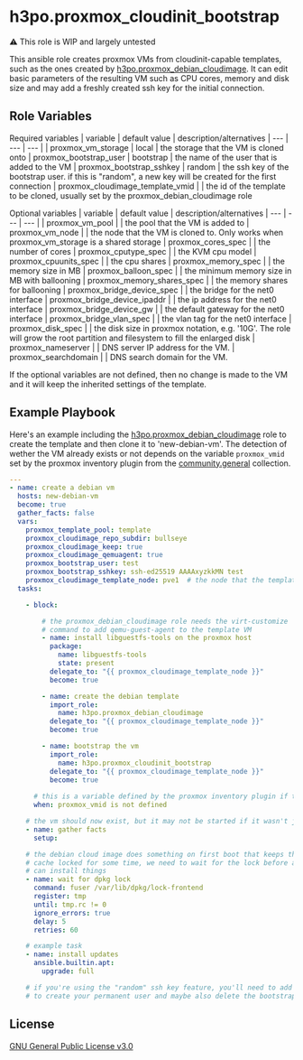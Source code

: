 h3po.proxmox_cloudinit_bootstrap
=========

:warning: This role is WIP and largely untested

This ansible role creates proxmox VMs from cloudinit-capable templates, such as the ones created by [h3po.proxmox_debian_cloudimage](https://github.com/h3po/ansible-role-proxmox-debian-cloudimage/).
It can edit basic parameters of the resulting VM such as CPU cores, memory and disk size and may add a freshly created ssh key for the initial connection.

Role Variables
--------------

Required variables
| variable | default value | description/alternatives
| --- | --- | --- |
| proxmox_vm_storage | local | the storage that the VM is cloned onto
| proxmox_bootstrap_user | bootstrap | the name of the user that is added to the VM
| proxmox_bootstrap_sshkey | random | the ssh key of the bootstrap user. if this is "random", a new key will be created for the first connection
| proxmox_cloudimage_template_vmid | | the id of the template to be cloned, usually set by the proxmox_debian_cloudimage role

Optional variables
| variable | default value | description/alternatives
| --- | --- | --- |
| proxmox_vm_pool | | the pool that the VM is added to
| proxmox_vm_node | | the node that the VM is cloned to. Only works when proxmox_vm_storage is a shared storage
| proxmox_cores_spec | | the number of cores
| proxmox_cputype_spec | | the KVM cpu model
| proxmox_cpuunits_spec | | the cpu shares
| proxmox_memory_spec | | the memory size in MB
| proxmox_balloon_spec | | the minimum memory size in MB with ballooning
| proxmox_memory_shares_spec | | the memory shares for ballooning
| proxmox_bridge_device_spec | | the bridge for the net0 interface
| proxmox_bridge_device_ipaddr | | the ip address for the net0 interface
| proxmox_bridge_device_gw | | the default gateway for the net0 interface
| proxmox_bridge_vlan_spec | | the vlan tag for the net0 interface
| proxmox_disk_spec | | the disk size in proxmox notation, e.g. '10G'. The role will grow the root partition and filesystem to fill the enlarged disk
| proxmox_nameserver | | DNS server IP address for the VM.
| proxmox_searchdomain | | DNS search domain for the VM.

If the optional variables are not defined, then no change is made to the VM and it will keep the inherited settings of the template.

Example Playbook
----------------

Here's an example including the [h3po.proxmox_debian_cloudimage](https://github.com/h3po/ansible-role-proxmox-debian-cloudimage/) role to create the template and then clone it to 'new-debian-vm'. The detection of wether the VM already exists or not depends on the variable `proxmox_vmid` set by the proxmox inventory plugin from the [community.general](https://github.com/ansible-collections/community.general) collection.

```yaml
---
- name: create a debian vm
  hosts: new-debian-vm
  become: true
  gather_facts: false
  vars:
    proxmox_template_pool: template
    proxmox_cloudimage_repo_subdir: bullseye
    proxmox_cloudimage_keep: true
    proxmox_cloudimage_qemuagent: true
    proxmox_bootstrap_user: test
    proxmox_bootstrap_sshkey: ssh-ed25519 AAAAxyzkkMN test
    proxmox_cloudimage_template_node: pve1  # the node that the template is on
  tasks:

    - block:

        # the proxmox_debian_cloudimage role needs the virt-customize
        # command to add qemu-guest-agent to the template VM
        - name: install libguestfs-tools on the proxmox host
          package:
            name: libguestfs-tools
            state: present
          delegate_to: "{{ proxmox_cloudimage_template_node }}"
          become: true

        - name: create the debian template
          import_role:
            name: h3po.proxmox_debian_cloudimage
          delegate_to: "{{ proxmox_cloudimage_template_node }}"
          become: true

        - name: bootstrap the vm
          import_role:
            name: h3po.proxmox_cloudinit_bootstrap
          delegate_to: "{{ proxmox_cloudimage_template_node }}"
          become: true
      
      # this is a variable defined by the proxmox inventory plugin if the vm exists
      when: proxmox_vmid is not defined

    # the vm should now exist, but it may not be started if it wasn't just created
    - name: gather facts
      setup:

    # the debian cloud image does something on first boot that keeps the dpkg
    # cache locked for some time, we need to wait for the lock before ansible
    # can install things
    - name: wait for dpkg lock
      command: fuser /var/lib/dpkg/lock-frontend
      register: tmp
      until: tmp.rc != 0
      ignore_errors: true
      delay: 5
      retries: 60

    # example task
    - name: install updates
      ansible.builtin.apt:
        upgrade: full

    # if you're using the "random" ssh key feature, you'll need to add tasks here
    # to create your permanent user and maybe also delete the bootstrap user
```

License
-------

[GNU General Public License v3.0](LICENSE)
